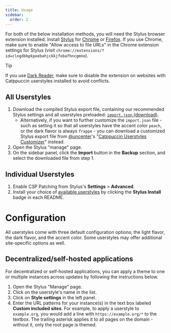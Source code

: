 ```yaml
---
title: Usage
sidebar: 
  order: 2
---
```


For both of the below installation methods, you will need the Stylus browser extension installed. Install [Stylus](https://github.com/openstyles/stylus) for [Chrome](https://chromewebstore.google.com/detail/stylus/clngdbkpkpeebahjckkjfobafhncgmne) or [Firefox](https://addons.mozilla.org/en-GB/firefox/addon/styl-us/). If you use Chrome, make sure to enable "Allow access to file URLs" in the Chrome extension settings for Stylus (visit `chrome://extensions/?id=clngdbkpkpeebahjckkjfobafhncgmne`).

> [!TIP]
> If you use [Dark Reader](https://darkreader.org/), make sure to disable the extension on websites with Catppuccin userstyles installed to avoid conflicts.

## All Userstyles

1. Download the compiled Stylus export file, containing our recommended Stylus settings and all userstyles preloaded: [`import.json` (download)](https://github.com/catppuccin/userstyles/releases/download/all-userstyles-export/import.json).
   - Alternatively, if you want to further customize the `import.json` file - such as setting it so that all userstyles have the accent color `peach`, or the dark flavor is always `frappe` - you can download a customized Stylus export file from [@uncenter](https://github.com/uncenter)'s "[Catppuccin Userstyles Customizer](https://catppuccin-userstyles-customizer.uncenter.dev/)" instead.
2. Open the Stylus "manage" page.
3. On the sidebar panel, click the **Import** button in the **Backup** section, and select the downloaded file from step 1.

## Individual Userstyles

1. Enable CSP Patching from Stylus's **Settings** > **Advanced**.
2. Install your choice of [available userstyles](https://github.com/catppuccin/userstyles#-userstyles) by clicking the **Stylus Install** badge in each README.

# Configuration

All userstyles come with three default configuration options; the light flavor, the dark flavor, and the accent color. Some userstyles may offer additional site-specific options as well.

## Decentralized/self-hosted applications

For decentralized or self-hosted applications, you can apply a theme to one or multiple instances across updates by following the instructions below.

1. Open the Stylus "Manage" page.
2. Click on the userstyle's name in the list.
3. Click on **Style settings** in the left panel.
4. Enter the URL patterns for your instance(s) in the text box labeled **Custom included sites**. For example, to apply a userstyle to `example.org`, you would add a line with `https://example.org/*` to the textbox. The trailing asterisk applies it to all pages on the domain - without it, only the root page is themed.
